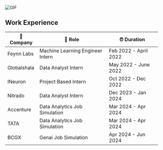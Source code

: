 ![GIF](https://media.giphy.com/media/xTiTnxpQ3ghPiB2Hp6/giphy.gif)



## Work Experience

| 🏢 Company | 💼 Role | ⏰ Duration |
| --- | --- | --- |
| Feynn Labs | Machine Learning Engineer Intern | Feb 2022 - April 2022 |
| Globalshala | Data Analyst Intern | May 2022 - June 2022  |
| INeuron | Project Based Intern | Oct 2022 - Dec 2022 |
| Nitrado | Data Analyst Intern | Dec 2023 - Jan 2024 |
| Accenture | Data Analytics Job Simulation | Mar 2024 - Apr 2024 |
| TATA | Data Analytics Job Simulation | Mar 2024 - Apr 2024 |
| BCGX | Genai Job Simulation | Apr 2024 - Jun 2024 |

